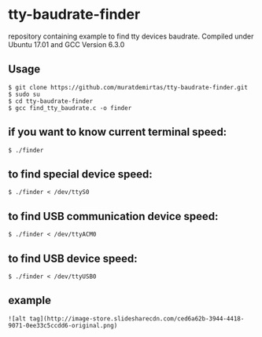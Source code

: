 # tty-baudrate-finder
repository containing example to find tty devices baudrate. Compiled under Ubuntu 17.01 and GCC Version 6.3.0 

## Usage

    $ git clone https://github.com/muratdemirtas/tty-baudrate-finder.git
    $ sudo su
    $ cd tty-baudrate-finder
    $ gcc find_tty_baudrate.c -o finder
    
    
## if you want to know current terminal speed:
    $ ./finder 
   
## to find special device speed:
    $ ./finder < /dev/ttyS0
  
## to find USB communication device speed:
    $ ./finder < /dev/ttyACM0

## to find USB device speed:
    $ ./finder < /dev/ttyUSB0
    
## example
    ![alt tag](http://image-store.slidesharecdn.com/ced6a62b-3944-4418-9071-0ee33c5ccdd6-original.png)
